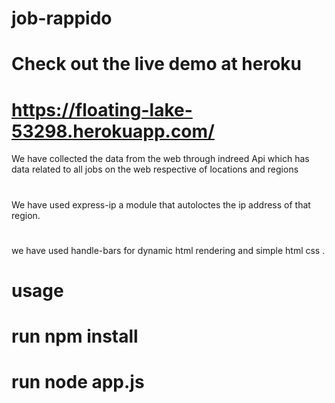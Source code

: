 # job-rappido 
# Check out the live demo at heroku 
# https://floating-lake-53298.herokuapp.com/
We have collected the data from the web through indreed Api which has data related to all jobs on the web respective of locations and regions
#
We have used express-ip a module that autoloctes the ip address of that region.
#
we have used handle-bars for dynamic html rendering and simple html css .
# usage
# run npm install
# run node app.js
